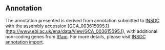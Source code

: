 
Annotation
----------

The annotation presented is derived from annotation submitted to
[INSDC](http://www.insdc.org) with the assembly accession [GCA\_003615095.1]
(http://www.ebi.ac.uk/ena/data/view/GCA_003615095.1),
with additional non-coding genes from
[Rfam](http://rfam.xfam.org/). For more details, please visit [INSDC
annotation import](http://ensemblgenomes.org/info/data/insdc_annotation).
